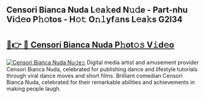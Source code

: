 ## Censori Bianca Nuda L𝚎a𝚔ed N𝚞𝚍e - Part-nhu Vi𝚍𝚎o P𝚑𝚘tos - H𝚘𝚝 O𝚗𝚕yf𝚊ns L𝚎a𝚔s G2l34

# <h2><a href="http://kf49ui.oniu.top/?m=Censori+Bianca+Nuda">🔗👉 🔴 Censori Bianca Nuda P𝚑ot𝚘𝚜 V𝚒d𝚎o</a></h2>

[![Censori Bianca Nuda Nu𝚍e𝚜](https://i.imgur.com/0qMVB7G.gif)](http://kf49ui.oniu.top/?m=Censori+Bianca+Nuda)
Digital media artist and amusement provider Censori Bianca Nuda, celebrated for publishing dance and lifestyle tutorials through viral dance moves and short films. Brilliant comedian Censori Bianca Nuda, celebrated for their remarkable abilities and achievements in making people laugh.  
